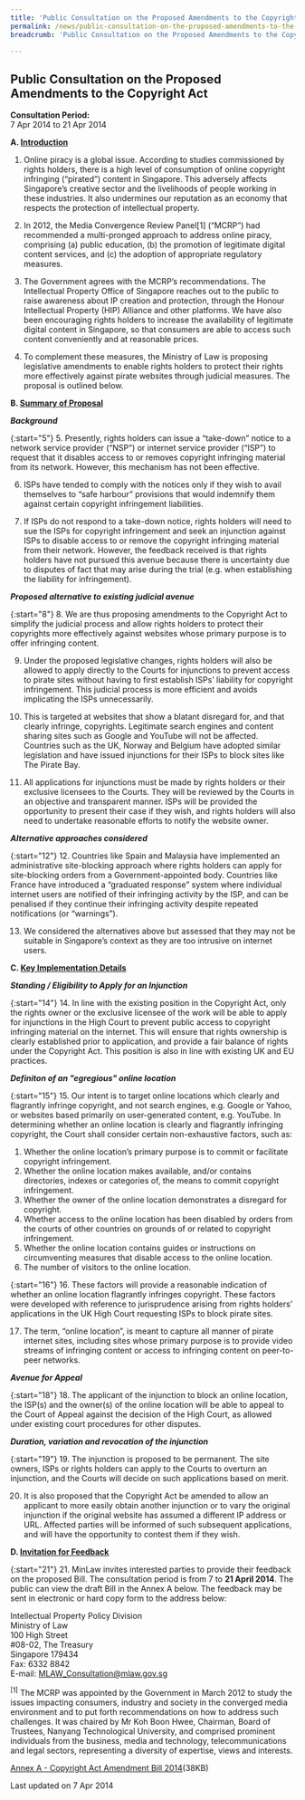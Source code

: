 ```yaml
---
title: 'Public Consultation on the Proposed Amendments to the Copyright Act'
permalink: /news/public-consultation-on-the-proposed-amendments-to-the-copyright-/
breadcrumb: 'Public Consultation on the Proposed Amendments to the Copyright Act'

---
```



Public Consultation on the Proposed Amendments to the Copyright Act
---

**Consultation Period:**  
7 Apr 2014 to 21 Apr 2014

<b>A. <u>Introduction</u></b>

1. Online piracy is a global issue.  According to studies commissioned by rights holders, there is a high level of consumption of online copyright infringing (“pirated”) content in Singapore.  This adversely affects Singapore’s creative sector and the livelihoods of people working in these industries.  It also undermines our reputation as an economy that respects the protection of intellectual property.

2. In 2012, the Media Convergence Review Panel[1] (“MCRP”) had recommended a multi-pronged approach to address online piracy, comprising (a) public education, (b) the promotion of legitimate digital content services, and (c) the adoption of appropriate regulatory measures.

3. The Government agrees with the MCRP’s recommendations.  The Intellectual Property Office of Singapore reaches out to the public to raise awareness about IP creation and protection, through the Honour Intellectual Property (HIP) Alliance and other platforms.  We have also been encouraging rights holders to increase the availability of legitimate digital content in Singapore, so that consumers are able to access such content conveniently and at reasonable prices. 

4. To complement these measures, the Ministry of Law is proposing legislative amendments to enable rights holders to protect their rights more effectively against pirate websites through judicial measures.  The proposal is outlined below.

<b>B. <u>Summary of Proposal</u></b>

<b><i>Background</i></b>

{:start="5"}
5. Presently, rights holders can issue a “take-down” notice to a network service provider (“NSP”) or internet service provider (“ISP”) to request that it disables access to or removes copyright infringing material from its network.  However, this mechanism has not been effective. 

6. ISPs have tended to comply with the notices only if they wish to avail themselves to “safe harbour” provisions that would indemnify them against certain copyright infringement liabilities. 

7. If ISPs do not respond to a take-down notice, rights holders will need to sue the ISPs for copyright infringement and seek an injunction against ISPs to disable access to or remove the copyright infringing material from their network.  However, the feedback received is that rights holders have not pursued this avenue because there is uncertainty due to disputes of fact that may arise during the trial (e.g. when establishing the liability for infringement). 

<b><i>Proposed alternative to existing judicial avenue</i></b>

{:start="8"}
8. We are thus proposing amendments to the Copyright Act to simplify the judicial process and allow rights holders to protect their copyrights more effectively against websites whose primary purpose is to offer infringing content. 

9. Under the proposed legislative changes, rights holders will also be allowed to apply directly to the Courts for injunctions to prevent access to pirate sites without having to first establish ISPs’ liability for copyright infringement.  This judicial process is more efficient and avoids implicating the ISPs unnecessarily.

10. This is targeted at websites that show a blatant disregard for, and that clearly infringe, copyrights.  Legitimate search engines and content sharing sites such as Google and YouTube will not be affected.  Countries such as the UK, Norway and Belgium have adopted similar legislation and have issued injunctions for their ISPs to block sites like The Pirate Bay.

11. All applications for injunctions must be made by rights holders or their exclusive licensees to the Courts.  They will be reviewed by the Courts in an objective and transparent manner.  ISPs will be provided the opportunity to present their case if they wish, and rights holders will also need to undertake reasonable efforts to notify the website owner. 

<b><i>Alternative approaches considered</i></b>

{:start="12"}
12. Countries like Spain and Malaysia have implemented an administrative site-blocking approach where rights holders can apply for site-blocking orders from a Government-appointed body.  Countries like France have introduced a “graduated response” system where individual internet users are notified of their infringing activity by the ISP, and can be penalised if they continue their infringing activity despite repeated notifications (or “warnings”).     

13. We considered the alternatives above but assessed that they may not be suitable in Singapore’s context as they are too intrusive on internet users.

<b>C. <u> Key Implementation Details</u></b>

<b><i>Standing / Eligibility to Apply for an Injunction</i></b>

{:start="14"}
14. In line with the existing position in the Copyright Act, only the rights owner or the exclusive licensee of the work will be able to apply for injunctions in the High Court to prevent public access to copyright infringing material on the internet.  This will ensure that rights ownership is clearly established prior to application, and provide a fair balance of rights under the Copyright Act.  This position is also in line with existing UK and EU practices.

<b><i>Definiton of an "egregious" online location</i></b>

{:start="15"}
15. Our intent is to target online locations which clearly and flagrantly infringe copyright, and not search engines, e.g. Google or Yahoo, or websites based primarily on user-generated content, e.g. YouTube.  In determining whether an online location is clearly and flagrantly infringing copyright, the Court shall consider certain non-exhaustive factors, such as: 

<ol style="lower-alpha">
  <li>Whether the online location’s primary purpose is to commit or facilitate copyright infringement.</li>
  <li>Whether the online location makes available, and/or contains directories, indexes or categories of, the means to commit copyright infringement.</li>
  <li>Whether the owner of the online location demonstrates a disregard for copyright.</li>
  <li>Whether access to the online location has been disabled by orders from the courts of other countries on grounds of or related to copyright infringement.</li>
  <li>Whether the online location contains guides or instructions on circumventing measures that disable access to the online location.</li>
  <li>The number of visitors to the online location.</li>
</ol>

{:start="16"}
16. These factors will provide a reasonable indication of whether an online location flagrantly infringes copyright.  These factors were developed with reference to jurisprudence arising from rights holders’ applications in the UK High Court requesting ISPs to block pirate sites.

17. The term, “online location”, is meant to capture all manner of pirate internet sites, including sites whose primary purpose is to provide video streams of infringing content or access to infringing content on peer-to-peer networks.

<b><i>Avenue for Appeal</i></b>

{:start="18"}
18. The applicant of the injunction to block an online location, the ISP(s) and the owner(s) of the online location will be able to appeal to the Court of Appeal against the decision of the High Court, as allowed under existing court procedures for other disputes. 

<b><i>Duration, variation and revocation of the injunction</i></b>

{:start="19"}
19. The injunction is proposed to be permanent.  The site owners, ISPs or rights holders can apply to the Courts to overturn an injunction, and the Courts will decide on such applications based on merit.

20. It is also proposed that the Copyright Act be amended to allow an applicant to more easily obtain another injunction or to vary the original injunction if the original website has assumed a different IP address or URL.  Affected parties will be informed of such subsequent applications, and will have the opportunity to contest them if they wish.

<b>D. <u>Invitation for Feedback</u></b>

{:start="21"}
21. MinLaw invites interested parties to provide their feedback on the proposed Bill.  The consultation period is from 7 to **21 April 2014**.  The public can view the draft Bill in the Annex A below. The feedback may be sent in electronic or hard copy form to the address below:

<p class="address-centered">
  Intellectual Property Policy Division<br>
  Ministry of Law<br>
  100 High Street<br>
  #08-02, The Treasury<br>
  Singapore 179434<br>
  Fax: 6332 8842<br>
  E-mail: <a href="mailto:MLAW_Consultation@mlaw.gov.sg">MLAW_Consultation@mlaw.gov.sg</a>
</p>

<sup>[1]</sup> The MCRP was appointed by the Government in March 2012 to study the issues impacting consumers, industry and society in the converged media environment and to put forth recommendations on how to address such challenges.  It was chaired by Mr Koh Boon Hwee, Chairman, Board of Trustees, Nanyang Technological University, and comprised prominent individuals from the business, media and technology, telecommunications and legal sectors, representing a diversity of expertise, views and interests. 

[Annex A - Copyright Act Amendment Bill 2014](/files/AnnexA-CopyrightActAmendmentBill2014.pdf/)(38KB)

<p class="right-side-updated">Last updated on 7 Apr 2014</p>

